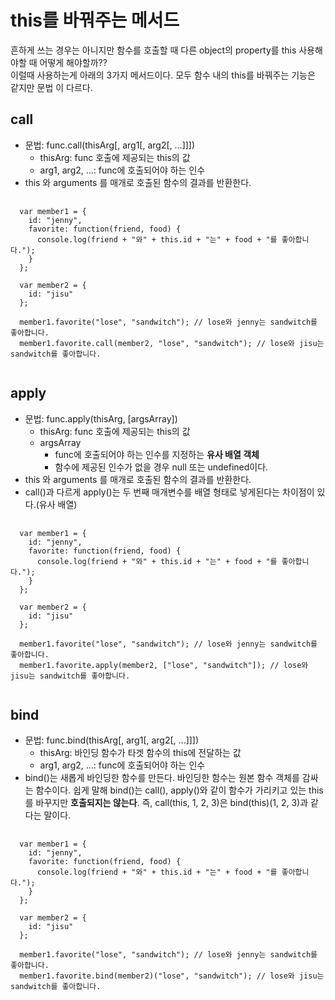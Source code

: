 # this를 바꿔주는 메서드
흔하게 쓰는 경우는 아니지만 함수를 호출할 때 다른 object의 property를 this 사용해야할 때 어떻게 해야할까??  
이럴때 사용하는게 아래의 3가지 메서드이다. 모두 함수 내의 this를 바꿔주는 기능은 같지만 문법 이 다르다.  

## call
* 문법: func.call(thisArg[, arg1[, arg2[, ...]]])
  * thisArg: func 호출에 제공되는 this의 값
  * arg1, arg2, ...: func에 호출되어야 하는 인수
* this 와 arguments 를 매개로 호출된 함수의 결과를 반환한다.
<pre>
  <code>
  var member1 = {
    id: "jenny",
    favorite: function(friend, food) {
      console.log(friend + "와" + this.id + "는" + food + "를 좋아합니다.");
    }
  };
  
  var member2 = {
    id: "jisu"
  };
  
  member1.favorite("lose", "sandwitch"); // lose와 jenny는 sandwitch를 좋아합니다.
  member1.favorite.call(member2, "lose", "sandwitch"); // lose와 jisu는 sandwitch를 좋아합니다.
  </code>
</pre>

## apply
* 문법: func.apply(thisArg, [argsArray])
  * thisArg: func 호출에 제공되는 this의 값
  * argsArray
    * func에 호출되어야 하는 인수를 지정하는 **유사 배열 객체**
    * 함수에 제공된 인수가 없을 경우 null 또는 undefined이다.
* this 와 arguments 를 매개로 호출된 함수의 결과를 반환한다.
* call()과 다르게 apply()는 두 번째 매개변수를 배열 형태로 넣게된다는 차이점이 있다.(유사 배열)
<pre>
  <code>
  var member1 = {
    id: "jenny",
    favorite: function(friend, food) {
      console.log(friend + "와" + this.id + "는" + food + "를 좋아합니다.");
    }
  };
  
  var member2 = {
    id: "jisu"
  };
  
  member1.favorite("lose", "sandwitch"); // lose와 jenny는 sandwitch를 좋아합니다.
  member1.favorite.apply(member2, ["lose", "sandwitch"]); // lose와 jisu는 sandwitch를 좋아합니다.
  </code>
</pre>

## bind
* 문법: func.bind(thisArg[, arg1[, arg2[, ...]]])
  * thisArg: 바인딩 함수가 타겟 함수의 this에 전달하는 값
  * arg1, arg2, ...: func에 호출되어야 하는 인수
* bind()는 새롭게 바인딩한 함수를 만든다. 바인딩한 함수는 원본 함수 객체를 감싸는 함수이다. 쉽게 말해 bind()는 call(), apply()와 같이 함수가 가리키고 있는 this를 바꾸지만 **호출되지는 않는다**. 즉, call(this, 1, 2, 3)은 bind(this)(1, 2, 3)과 같다는 말이다.
<pre>
  <code>
  var member1 = {
    id: "jenny",
    favorite: function(friend, food) {
      console.log(friend + "와" + this.id + "는" + food + "를 좋아합니다.");
    }
  };
  
  var member2 = {
    id: "jisu"
  };
  
  member1.favorite("lose", "sandwitch"); // lose와 jenny는 sandwitch를 좋아합니다.
  member1.favorite.bind(member2)("lose", "sandwitch"); // lose와 jisu는 sandwitch를 좋아합니다.
  </code>
</pre>